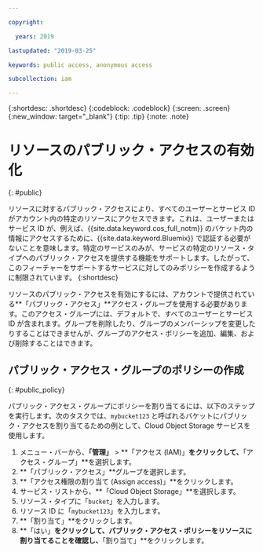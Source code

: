 ```yaml
---

copyright:

  years: 2019

lastupdated: "2019-03-25"

keywords: public access, anonymous access

subcollection: iam

---
```


{:shortdesc: .shortdesc}
{:codeblock: .codeblock}
{:screen: .screen}
{:new_window: target="_blank"}
{:tip: .tip}
{:note: .note}

# リソースのパブリック・アクセスの有効化
{: #public}

リソースに対するパブリック・アクセスにより、すべてのユーザーとサービス ID がアカウント内の特定のリソースにアクセスできます。これは、ユーザーまたはサービス ID が、例えば、{{site.data.keyword.cos_full_notm}} のバケット内の情報にアクセスするために、{{site.data.keyword.Bluemix}} で認証する必要がないことを意味します。特定のサービスのみが、サービスの特定のリソース・タイプへのパブリック・アクセスを提供する機能をサポートします。したがって、このフィーチャーをサポートするサービスに対してのみポリシーを作成するように制限されています。
{:shortdesc}

リソースのパブリック・アクセスを有効にするには、アカウントで提供されている**「パブリック・アクセス」**アクセス・グループを使用する必要があります。このアクセス・グループには、デフォルトで、すべてのユーザーとサービス ID が含まれます。グループを削除したり、グループのメンバーシップを変更したりすることはできませんが、グループのアクセス・ポリシーを追加、編集、および削除することはできます。

## パブリック・アクセス・グループのポリシーの作成
{: #public_policy}

パブリック・アクセス・グループにポリシーを割り当てるには、以下のステップを実行します。次のタスクでは、`mybucket123` と呼ばれるバケットにパブリック・アクセスを割り当てるための例として、Cloud Object Storage サービスを使用します。

1. メニュー・バーから、**「管理」** &gt; **「アクセス (IAM)」**をクリックして、**「アクセス・グループ」**を選択します。
2. **「パブリック・アクセス」**グループを選択します。
3. **「アクセス権限の割り当て (Assign access)」**をクリックします。
4. サービス・リストから、**「Cloud Object Storage」**を選択します。
5. リソース・タイプに「`bucket`」を入力します。
6. リソース ID に「`mybucket123`」を入力します。
7. **「割り当て」**をクリックします。
8. **「はい」**をクリックして、パブリック・アクセス・ポリシーをリソースに割り当てることを確認し、**「割り当て」**をクリックします。
